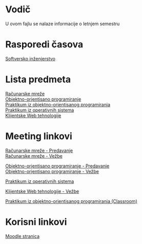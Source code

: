 # Vodič
U ovom fajlu se nalaze informacije o letnjem semestru

# Rasporedi časova
[Softversko inženjerstvo][raspored-si]  

# Lista predmeta
[Računarske mreže][rm]  
[Objektno-orjentisano programiranje][oop]  
[Praktikum iz objektno-orjentisanog programiranja][pioop]  
[Praktikum iz operativnih sistema][pios]  
[Klijentske Web tehnologije][kwt]    

# Meeting linkovi

[Računarske mreže - Predavanje][meeting-rm-p]  
[Računarske mreže - Vežbe][meeting-rm-v]  
  
[Objektno-orjentisano programiranje - Predavanje][meeting-oop-p]  
[Objektno-orjentisano programiranje - Vežbe][meeting-oop-v]  

[Praktikum iz operativnih sistema][meeting-pios]

[Klijentske Web tehnologije - Vežbe][meeting-kwt-v]

[Praktikum iz objektno-orjentisanog programiranja (Classroom)][meeting-pioop]


# Korisni linkovi
[Moodle stranica][moodle stranica]



[//]: # (---------------------------------------------------------)

[//]: # (-------------U ovom delu se nalaze reference-------------)

[//]: # (---------------------------------------------------------)



[//]: # ( Raspored reference )

[raspored-si]: https://github.com/Produktivna-grupa/PMFKG/blob/master/II%20godina/Letnji%20semestar/Raspored/SI/



[//]: # ( Lista predmeta reference )

[rm]: https://github.com/Produktivna-grupa/PMFKG/blob/master/II%20godina/Letnji%20semestar/RM/Vodi%C4%8D_predmet.md#vodi%C4%8D

[oop]: https://github.com/Produktivna-grupa/PMFKG/blob/master/II%20godina/Letnji%20semestar/BP1/Vodi%C4%8D_predmet.md#vodi%C4%8D

[pioop]: https://github.com/Produktivna-grupa/PMFKG/blob/master/II%20godina/Letnji%20semestar/SPA2/Vodi%C4%8D_predmet.md#vodi%C4%8D

[pios]: https://github.com/Produktivna-grupa/PMFKG/blob/master/II%20godina/Letnji%20semestar/OPM/Vodi%C4%8D_predmet.md#vodi%C4%8D

[kwt]: https://github.com/Produktivna-grupa/PMFKG/blob/master/II%20godina/Letnji%20semestar/VAP/Vodi%C4%8D_predmet.md#vodi%C4%8D



[//]: # ( Meeting reference )

[meeting-rm-p]: http://bbb.pmf.kg.ac.rs/b/mil-6d3-ua2

[meeting-rm-v]: https://imi.pmf.kg.ac.rs/oglasi/14053-racunarske-mreze-i-mrezne-tehnologije-vezbe

[meeting-oop-p]: http://bbb.pmf.kg.ac.rs/b/ana-kff-7tq

[meeting-oop-v]: placeholder

[meeting-pios]: https://imi.pmf.kg.ac.rs/moodle/mod/bigbluebuttonbn/view.php?id=10116

[meeting-kwt-v]: https://imi.pmf.kg.ac.rs/oglasi/14018-klijentske-web-tehnologije-vezbe

[meeting-pioop]: https://imi.pmf.kg.ac.rs/moodle/course/view.php?id=500



[//]: # ( Korisni linkovi reference )

[moodle stranica]: https://imi.pmf.kg.ac.rs/moodle/course/index.php?categoryid=98